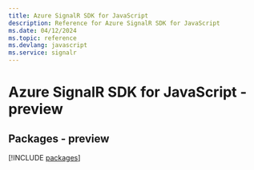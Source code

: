 ```yaml
---
title: Azure SignalR SDK for JavaScript
description: Reference for Azure SignalR SDK for JavaScript
ms.date: 04/12/2024
ms.topic: reference
ms.devlang: javascript
ms.service: signalr
---
```

# Azure SignalR SDK for JavaScript - preview
## Packages - preview
[!INCLUDE [packages](signalr-index.md)]